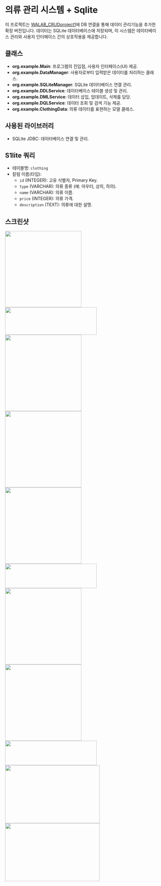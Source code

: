 # 의류 관리 시스템 + Sqlite

이 프로젝트는 [WALAB_CRUDproject1](https://github.com/GaEunJang/WALAB_CRUDproject1)에 DB 연결을 통해 데이터 관리기능을 추가한 확장 버전입니다. 데이터는 SQLite 데이터베이스에 저장되며, 이 시스템은 데이터베이스 관리와 사용자 인터페이스 간의 상호작용을 제공합니다.  

## 클래스 
- **org.example.Main**: 프로그램의 진입점, 사용자 인터페이스(UI) 제공.
- **org.example.DataManager**: 사용자로부터 입력받은 데이터를 처리하는 클래스.
- **org.example.SQLiteManager**: SQLite 데이터베이스 연결 관리.
- **org.example.DDLService**: 데이터베이스 테이블 생성 및 관리.
- **org.example.DMLService**: 데이터 삽입, 업데이트, 삭제를 담당.
- **org.example.DQLService**: 데이터 조회 및 검색 기능 제공.
- **org.example.ClothingData**: 의류 데이터를 표현하는 모델 클래스.

## 사용된 라이브러리
- SQLite JDBC: 데이터베이스 연결 및 관리.
  
## S1lite 쿼리
- 테이블명: `clothing`
- 칼럼 이름(타입):
  - `id` (INTEGER): 고유 식별자, Primary Key.
  - `type` (VARCHAR): 의류 종류 (예: 아우터, 상의, 하의).
  - `name` (VARCHAR): 의류 이름.
  - `price` (INTEGER): 의류 가격.
  - `description` (TEXT): 의류에 대한 설명.
 
## 스크린샷
<img width="250" src="https://github.com/GaEunJang/WALAB_CRUDproject3/assets/103119924/f9e05964-7940-44ca-83fc-f65d0502ef56.png"><br>
<img width="300" height="90" src="https://github.com/GaEunJang/WALAB_CRUDproject3/assets/103119924/039fb320-deb0-4b18-8928-e0309f1e0fde.png"><br>
<img width="250" src="https://github.com/GaEunJang/WALAB_CRUDproject3/assets/103119924/6edada11-1fec-4b88-a3b1-3a8646c03ba3.png"><br>
<img width="250" src="https://github.com/GaEunJang/WALAB_CRUDproject3/assets/103119924/0539452f-acf0-4ef7-b53a-f447e2522e60.png"><br>
<img width="250" src="https://github.com/GaEunJang/WALAB_CRUDproject3/assets/103119924/e6af801d-b9aa-46bf-b82c-483c84a98245.png"><br>
<img width="300" height="80" src="https://github.com/GaEunJang/WALAB_CRUDproject3/assets/103119924/b3c39502-6ea5-4786-b5af-8ceb4bc266f9.png"><br>
<img width="250" src="https://github.com/GaEunJang/WALAB_CRUDproject3/assets/103119924/3cbd4da5-1893-4234-a143-9c974383fd26.png"><br>
<img width="250" src="https://github.com/GaEunJang/WALAB_CRUDproject3/assets/103119924/75712b5c-897f-47c5-9e8c-c26efe19b413.png"><br>
<img width="300" height="80" src="https://github.com/GaEunJang/WALAB_CRUDproject3/assets/103119924/64d85e1f-e4d6-4bb1-bb6f-7c88d492f608.png"><br>
<img width="310" height="190" src="https://github.com/GaEunJang/WALAB_CRUDproject3/assets/103119924/8f921e19-38ae-4865-9971-9c64e7c57126.png"><br>
<img width="310" height="190" src="https://github.com/GaEunJang/WALAB_CRUDproject3/assets/103119924/5da9532e-6ae2-4dea-907f-dd7da01045ed.png"><br>
